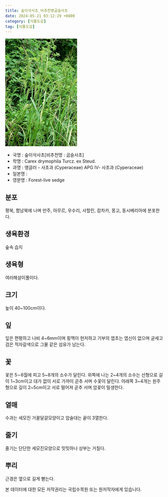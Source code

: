 ```yaml
---
title: 숲이삭사초_비추천명곱슬사초
date: 2024-05-21 03:12:29 +0800
category: [식물도감]
tag: [식물도감]
---
```




![숲이삭사초[비추천명 : 곱슬사초]](/assets/img/fileUpload/plants/basic/Cyperaceae/Carex/22904/1_th2.JPG)
- 국명 : 숲이삭사초[비추천명 : 곱슬사초]
- 학명 : Carex drymophila Turcz. ex Steud.
- 과명 : 앵글러 - 사초과 (Cyperaceae) APG Ⅳ- 사초과 (Cyperaceae)
- 일본명 : 
- 영문명 : Forest-live sedge


## 분포
평북, 함남북에 나며 만주, 아무르, 우수리, 사할린, 캄차카, 몽고, 동시베리아에 분포한다.
## 생육환경
숲속 습지
## 생육형
여러해살이풀이다.
## 크기
높이 40~100cm이다.
## 잎
잎은 편평하고 나비 4~6mm이며 횡맥이 현저하고 기부의 엽초는 엽신이 없으며 굳세고 검은 적자갈색으로 그물 같은 섬유가 남는다.
## 꽃
꽃은 5∼6월에 피고 5~8개의 소수가 달린다. 위쪽에 나는 2~4개의 소수는 선형으로 길이 1~3cm이고 대가 없이 서로 가까이 곧추 서며 수꽃이 달린다. 아래쪽 3~4개는 원주형으로 길이 2~5cm이고 서로 떨어져 곧추 서며 암꽃이 밀생한다.
## 열매
수과는 세모진 거꿀달걀모양이고 암술대는 끝이 3열한다.
## 줄기
줄기는 단단한 세모진모양으로 밋밋하나 상부는 거칠다.
## 뿌리
근경은 옆으로 길게 뻗는다.






본 데이터에 대한 모든 저작권리는 국립수목원 또는 원저작자에게 있습니다.
